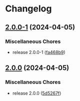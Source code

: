 # Changelog

## [2.0.0-1](https://github.com/davids-ensemble/tj-jira-panel/compare/v2.0.0...v2.0.0-1) (2024-04-05)


### Miscellaneous Chores

* release 2.0.0-1 ([fa468b9](https://github.com/davids-ensemble/tj-jira-panel/commit/fa468b993e1cfedfae0a0abf6be0d225d1418e85))

## [2.0.0](https://github.com/davids-ensemble/tj-jira-panel/compare/v1.2.0...v2.0.0) (2024-04-05)


### Miscellaneous Chores

* release 2.0.0 ([5d5267f](https://github.com/davids-ensemble/tj-jira-panel/commit/5d5267f1d932e0927ec4369ecee19c8e8fa4b382))
